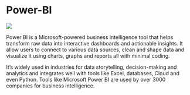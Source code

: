 # Power-BI
<IMG SRC = "https://www.finereport.com/en/wp-content/uploads/2021/09/power-bi.jpg">

Power BI is a Microsoft-powered business intelligence tool that helps transform raw data into interactive dashboards and actionable insights. It allow users to connect to various data sources, clean and shape data and visualize it using charts, graphs and reports all with minimal coding.

It’s widely used in industries for data storytelling, decision-making and analytics and integrates well with tools like Excel, databases, Cloud and even Python. Tools like Microsoft Power BI are used by over 3000 companies for business intelligence.








